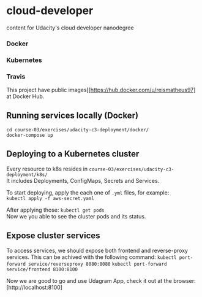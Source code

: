 # cloud-developer
content for Udacity's cloud developer nanodegree

### Docker  
### Kubernetes  
### Travis  

This project have public images[[https://hub.docker.com/u/reismatheus97] at Docker Hub.

## Running services locally (Docker)
`cd course-03/exercises/udacity-c3-deployment/docker/`  
`docker-compose up`  

## Deploying to a Kubernetes cluster
Every resource to k8s resides in `course-03/exercises/udacity-c3-deployment/k8s/`  
It includes Deployments, ConfigMaps, Secrets and Services.

To start deploying, apply the each one of `.yml` files, for example:  
`kubectl apply -f aws-secret.yaml`  

After applying those:
`kubectl get pods`  
Now we you able to see the cluster pods and its status.

## Expose cluster services
To access services, we should expose both frontend and reverse-proxy services.
This can be achived with the following command:
`kubectl port-forward service/reverseproxy 8080:8080`
`kubectl port-forward service/frontend 8100:8100`

Now we are good to go and use Udagram App, check it out at the browser:  
[http://localhost:8100]
